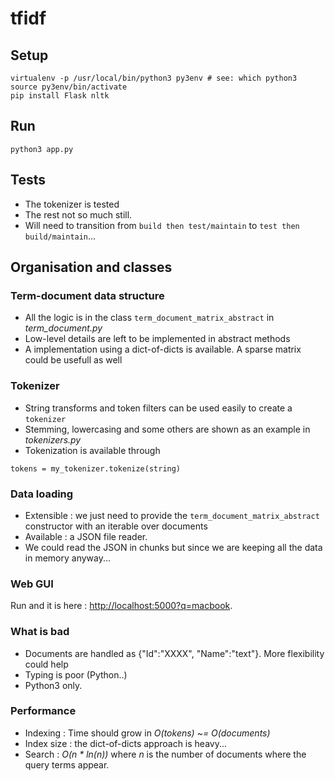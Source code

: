 # tfidf

## Setup
```
virtualenv -p /usr/local/bin/python3 py3env # see: which python3
source py3env/bin/activate
pip install Flask nltk
```

## Run
```
python3 app.py
```

## Tests
- The tokenizer is tested
- The rest not so much still.
- Will need to transition from `build then test/maintain` to `test then build/maintain`...

## Organisation and classes

### Term-document data structure
- All the logic is in the class `term_document_matrix_abstract` in *term_document.py*
- Low-level details are left to be implemented in abstract methods
- A implementation using a dict-of-dicts is available. A sparse matrix could be usefull as well

### Tokenizer
- String transforms and token filters can be used easily to create a `tokenizer`
- Stemming, lowercasing and some others are shown as an example in *tokenizers.py*
- Tokenization is available through 
```
tokens = my_tokenizer.tokenize(string)
```

### Data loading
- Extensible : we just need to provide the `term_document_matrix_abstract` constructor with an iterable over documents
- Available : a JSON file reader.
- We could read the JSON in chunks but since we are keeping all the data in memory anyway...

### Web GUI
Run and it is here : [http://localhost:5000?q=macbook](http://localhost:5000?q=macbook).

### What is bad
- Documents are handled as {"Id":"XXXX", "Name":"text"}. More flexibility could help
- Typing is poor (Python..)
- Python3 only.

### Performance
* Indexing : Time should grow in *O(tokens) ~= O(documents)* 
* Index size : the dict-of-dicts approach is heavy...
* Search : *O(n * ln(n))* where *n* is the number of documents where the query terms appear.
